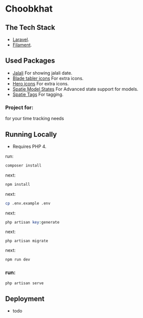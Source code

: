 # Choobkhat

## The Tech Stack

- [Laravel](https://laravel.com/).
- [Filament](https://filamentphp.com/).

## Used Packages

- [Jalali](https://filamentphp.com/plugins/mokhosh-jalali) For showing jalali date.
- [Blade tabler icons](https://tabler.io/icons) For extra icons.
- [Hero icons](https://heroicons.com/) For extra icons.
- [Spatie Model States](https://spatie.be/docs/laravel-model-states/v2/01-introduction) For Advanced state support for models.
- [Spatie Tags](https://spatie.be/docs/laravel-tags/v4/introduction) For tagging.

### Project for:

 for your time tracking needs

## Running Locally

- Requires PHP 4.

run:

```bash
composer install
```

next:
```bash
npm install
```

next:
```bash
cp .env.example .env
```

next:
```php
php artisan key:generate
```

next:
```
php artisan migrate
```

next:
```bash
npm run dev
```

### run:
```php
php artisan serve
```

## Deployment
- todo

